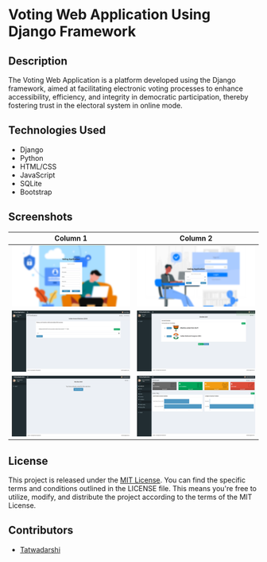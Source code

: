 # Voting Web Application Using Django Framework

## Description

The Voting Web Application is a platform developed using the Django framework, aimed at facilitating electronic voting processes to enhance accessibility, efficiency, and integrity in democratic participation, thereby fostering trust in the electoral system in online mode.

## Technologies Used

- Django
- Python
- HTML/CSS
- JavaScript
- SQLite
- Bootstrap

## Screenshots

| Column 1 | Column 2 |
|--------------|--------------|
| ![Screenshot 1](ss/1.png) | ![Screenshot 2](ss/2.png) |
| ![Screenshot 3](ss/3.png) | ![Screenshot 4](ss/4.png) |
| ![Screenshot 5](ss/5.png) | ![Screenshot 6](ss/6.png) |

## License

This project is released under the [MIT License](LICENSE). You can find the specific terms and conditions outlined in the LICENSE file. This means you're free to utilize, modify, and distribute the project according to the terms of the MIT License.

## Contributors

- [Tatwadarshi](https://github.com/dev7091)
